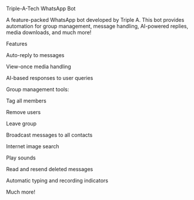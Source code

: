 Triple-A-Tech WhatsApp Bot

A feature-packed WhatsApp bot developed by Triple A. This bot provides automation for group management, message handling, AI-powered replies, media downloads, and much more!

Features

Auto-reply to messages

View-once media handling

AI-based responses to user queries

Group management tools:

Tag all members

Remove users

Leave group


Broadcast messages to all contacts

Internet image search

Play sounds

Read and resend deleted messages

Automatic typing and recording indicators

Much more!
